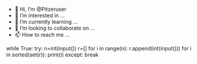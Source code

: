 - 👋 Hi, I’m @Pitzeruser
- 👀 I’m interested in ...
- 🌱 I’m currently learning ...
- 💞️ I’m looking to collaborate on ...
- 📫 How to reach me ...

<!---
Pitzeruser/Pitzeruser is a ✨ special ✨ repository because its `README.md` (this file) appears on your GitHub profile.
You can click the Preview link to take a look at your changes.
--->
while True:
    try:
        n=int(input())
        r=[]
        for i in range(n):
            r.append(int(input()))
        for i in sorted(set(r)):
            print(i)
    except:
        break
